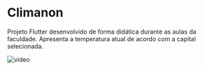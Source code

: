 # Climanon

Projeto Flutter desenvolvido de forma didática durante as aulas da faculdade. Apresenta a temperatura atual de acordo com a capital selecionada.

![video](https://github.com/esantos1/climanon/assets/46586063/af491ad0-57ea-4e5c-ad70-0d95f6ad2f6b)
